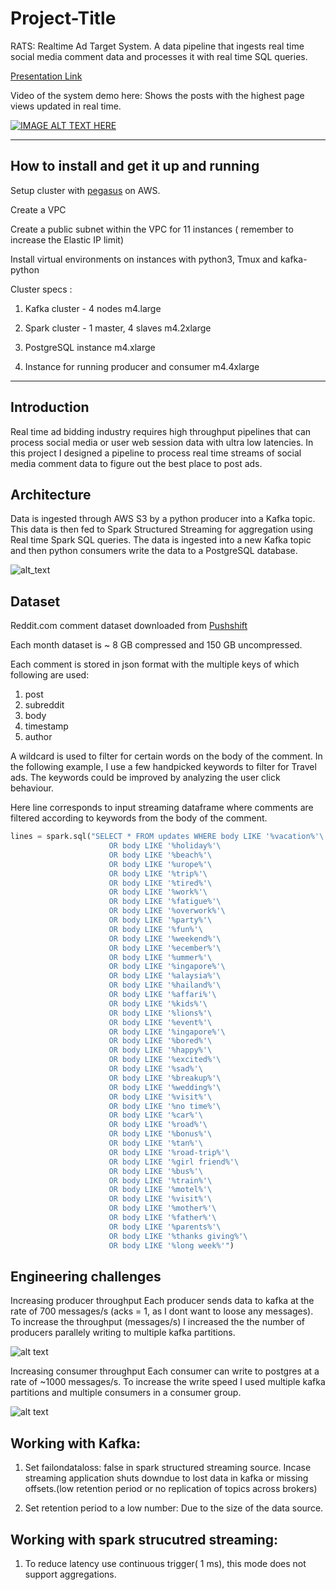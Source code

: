 # Project-Title

RATS: Realtime Ad Target System. A data pipeline that ingests real time social media comment data and processes it with real time SQL queries.   

[Presentation Link](https://docs.google.com/presentation/d/1ByLgQYYm2pEewjAqjKKPnzJPrHq2Ncxq-mxKJygP8QA/edit#slide=id.p2) 

Video of the system demo here: Shows the posts with the highest page views updated in real time.

[![IMAGE ALT TEXT HERE](https://img.youtube.com/vi/E4lTejKN7KE/0.jpg)](https://www.youtube.com/watch?v=E4lTejKN7KE)

<hr/>

## How to install and get it up and running
Setup cluster with [pegasus](https://github.com/InsightDataScience/pegasus) on AWS.

Create a VPC

Create a public subnet within the VPC for 11 instances ( remember to increase the Elastic IP limit)

Install virtual environments on instances with python3, Tmux and kafka-python


Cluster specs :

1. Kafka cluster - 4 nodes m4.large

2. Spark cluster - 1 master, 4 slaves m4.2xlarge

3. PostgreSQL instance m4.xlarge

4. Instance for running producer and consumer m4.4xlarge

<hr/>

## Introduction

Real time ad bidding industry requires high throughput pipelines that can process social media or user web session data with ultra low latencies. In this project I designed a pipeline to process real time streams of social media comment data to figure out the best place to post ads.

## Architecture
Data is ingested through AWS S3 by a python producer into a  Kafka topic. This data is then fed to  Spark Structured Streaming for aggregation using Real time Spark SQL queries. The data is ingested into a new Kafka topic and then python consumers write the data to a PostgreSQL database.

![alt_text](https://i.imgur.com/NWmIh8p.png)

## Dataset
Reddit.com comment dataset downloaded from [Pushshift](https://files.pushshift.io/reddit/comments/)

Each month dataset is ~ 8 GB compressed and 150 GB uncompressed. 

Each comment is stored in json format with the multiple keys of which following are used:
1. post
2. subreddit
3. body
4. timestamp
5. author

A wildcard is used to filter for certain words on the body of the comment. 
In the following example, I use a few handpicked keywords to filter for Travel ads. The keywords could be improved by analyzing the user click behaviour.

Here line corresponds to input streaming dataframe where comments are filtered according to keywords from the body of the comment.


```python
lines = spark.sql("SELECT * FROM updates WHERE body LIKE '%vacation%'\
                      OR body LIKE '%holiday%'\
                      OR body LIKE '%beach%'\
                      OR body LIKE '%urope%'\
                      OR body LIKE '%trip%'\
                      OR body LIKE '%tired%'\
                      OR body LIKE '%work%'\
                      OR body LIKE '%fatigue%'\
                      OR body LIKE '%overwork%'\
                      OR body LIKE '%party%'\
                      OR body LIKE '%fun%'\
                      OR body LIKE '%weekend%'\
                      OR body LIKE '%ecember%'\
                      OR body LIKE '%ummer%'\
                      OR body LIKE '%ingapore%'\
                      OR body LIKE '%alaysia%'\
                      OR body LIKE '%hailand%'\
                      OR body LIKE '%affari%'\
                      OR body LIKE '%kids%'\
                      OR body LIKE '%lions%'\
                      OR body LIKE '%event%'\
                      OR body LIKE '%ingapore%'\
                      OR body LIKE '%bored%'\
                      OR body LIKE '%happy%'\
                      OR body LIKE '%excited%'\
                      OR body LIKE '%sad%'\
                      OR body LIKE '%breakup%'\
                      OR body LIKE '%wedding%'\
                      OR body LIKE '%visit%'\
                      OR body LIKE '%no time%'\
                      OR body LIKE '%car%'\
                      OR body LIKE '%road%'\
                      OR body LIKE '%bonus%'\
                      OR body LIKE '%tan%'\
                      OR body LIKE '%road-trip%'\
                      OR body LIKE '%girl friend%'\
                      OR body LIKE '%bus%'\
                      OR body LIKE '%train%'\
                      OR body LIKE '%motel%'\
                      OR body LIKE '%visit%'\
                      OR body LIKE '%mother%'\
                      OR body LIKE '%father%'\
                      OR body LIKE '%parents%'\
                      OR body LIKE '%thanks giving%'\
                      OR body LIKE '%long week%'")
```

## Engineering challenges

Increasing producer throughput
Each producer sends data to kafka at the rate of 700 messages/s (acks = 1, as I dont want to loose any messages). 
To increase the throughput (messages/s) I increased the the number of producers parallely writing to multiple kafka partitions.

![alt text](https://imgur.com/uEljLI4.png)

Increasing consumer throughput
Each consumer can write to postgres at a rate of ~1000 messages/s. To increase the write speed I used multiple kafka partitions and multiple consumers in a consumer group.

![alt text](https://imgur.com/sFtM2y4.png)

## Working with Kafka:

1. Set failondataloss: false in spark structured streaming source. Incase streaming application shuts downdue to lost data in kafka or missing offsets.(low retention period or no replication of topics across brokers)

2. Set retention period to a low number: Due to the size of the data source.

## Working with spark strucutred streaming: 

1. To reduce latency use continuous trigger( 1 ms), this mode does not support aggregations.

[//]:# (2. Reducing the number of spark sql paritions, reduces processing time. Lowest processing time achived is ~ 600 ms with 6 parititions.) 



[//]:# (## Trade-offs)
